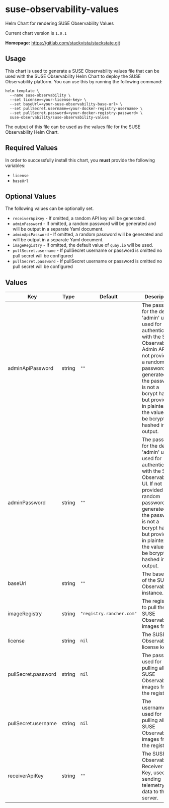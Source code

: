 # suse-observability-values

Helm Chart for rendering SUSE Observability Values

Current chart version is `1.0.1`

**Homepage:** <https://gitlab.com/stackvista/stackstate.git>

## Usage

This chart is used to generate a SUSE Observability values file that can be used with the SUSE Observability Helm Chart to deploy the SUSE Observability platform.
You can use this by running the following command:

```shell
helm template \
  --name suse-observability \
  --set license=<your-license-key> \
  --set baseUrl=<your-suse-observability-base-url> \
  --set pullSecret.username=<your-docker-registry-username> \
  --set pullSecret.password=<your-docker-registry-password> \
  suse-observability/suse-observability-values
```

The output of this file can be used as the values file for the SUSE Observability Helm Chart.

## Required Values

In order to successfully install this chart, you **must** provide the following variables:
* `license`
* `baseUrl`

## Optional Values

The following values can be optionally set.

* `receiverApiKey` - If omitted, a random API key will be generated.
* `adminPassword` - If omitted, a random password will be generated and will be output in a separate Yaml document.
* `adminApiPassword` - If omitted, a random password will be generated and will be output in a separate Yaml document.
* `imageRegistry` - If omitted, the default value of `quay.io` will be used.
* `pullSecret.username` - If pullSecret username or password is omitted no pull secret will be configured
* `pullSecret.password` - If pullSecret username or password is omitted no pull secret will be configured

## Values

| Key | Type | Default | Description |
|-----|------|---------|-------------|
| adminApiPassword | string | `""` | The password for the default 'admin' user used for authenticating with the SUSE Observability Admin API. If not provided a random password is generated. If the password is not a bcrypt hash, but provided in plaintext, the value will be bcrypt hashed in the output. |
| adminPassword | string | `""` | The password for the default 'admin' user used for authenticating with the SUSE Observability UI. If not provided a random password is generated.  If the password is not a bcrypt hash, but provided in plaintext, the value will be bcrypt hashed in the output. |
| baseUrl | string | `""` | The base URL of the SUSE Observability instance. |
| imageRegistry | string | `"registry.rancher.com"` | The registry to pull the SUSE Observability images from. |
| license | string | `nil` | The SUSE Observability license key. |
| pullSecret.password | string | `nil` | The password used for pulling all SUSE Observability images from the registry. |
| pullSecret.username | string | `nil` | The username used for pulling all SUSE Observability images from the registry. |
| receiverApiKey | string | `""` | The SUSE Observability Receiver API Key, used for sending telemetry data to the server. |
